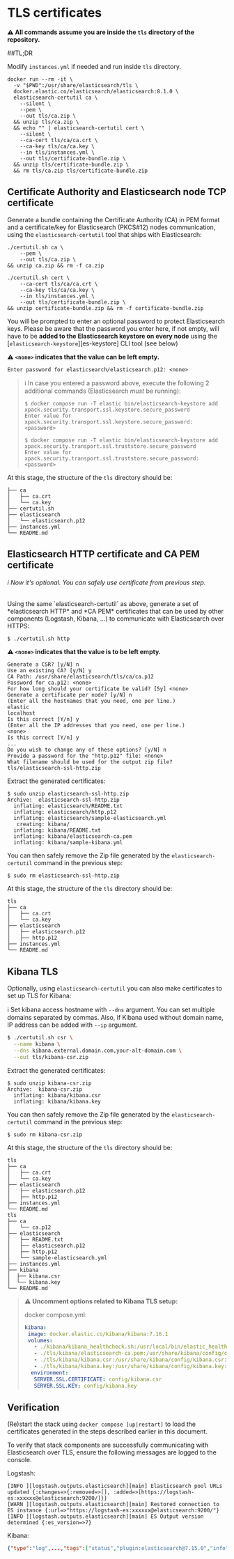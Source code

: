 # TLS certificates

**:warning: All commands assume you are inside the `tls` directory of the repository.**

##TL;DR

Modify `instances.yml` if needed and run inside `tls` directory.
```shell
docker run --rm -it \
  -v "$PWD":/usr/share/elasticsearch/tls \
  docker.elastic.co/elasticsearch/elasticsearch:8.1.0 \
  elasticsearch-certutil ca \
    --silent \
    --pem \
    --out tls/ca.zip \
  && unzip tls/ca.zip \
  && echo "" | elasticsearch-certutil cert \
    --silent \
    --ca-cert tls/ca/ca.crt \
    --ca-key tls/ca/ca.key \
    --in tls/instances.yml \
    --out tls/certificate-bundle.zip \
  && unzip tls/certificate-bundle.zip \
  && rm tls/ca.zip tls/certificate-bundle.zip
```

## Certificate Authority and Elasticsearch node TCP certificate

Generate a bundle containing the Certificate Authority (CA) in PEM format and a certificate/key for Elasticsearch (PKCS#12) nodes communication, using the `elasticsearch-certutil` tool that ships with Elasticsearch:

```shell
./certutil.sh ca \
    --pem \
    --out tls/ca.zip \
&& unzip ca.zip && rm -f ca.zip

./certutil.sh cert \
    --ca-cert tls/ca/ca.crt \
    --ca-key tls/ca/ca.key \
    --in tls/instances.yml \
    --out tls/certificate-bundle.zip \
&& unzip certificate-bundle.zip && rm -f certificate-bundle.zip
```

You will be prompted to enter an optional password to protect Elasticsearch keys. Please be aware that
the password you enter here, if not empty, will have to be **added to the Elasticsearch keystore on every node** using
the [`elasticsearch-keystore`][es-keystore] CLI tool (see below)

**:warning: `<none>` indicates that the value can be left empty.**

```none
Enter password for elasticsearch/elasticsearch.p12: <none>
```

> :information_source: In case you entered a password above, execute the following 2 additional commands (Elasticsearch
> *must* be running):
>
> ```console
> $ docker compose run -T elastic bin/elasticsearch-keystore add xpack.security.transport.ssl.keystore.secure_password
> Enter value for xpack.security.transport.ssl.keystore.secure_password: <password>
> ```
>
> ```console
> $ docker compose run -T elastic bin/elasticsearch-keystore add xpack.security.transport.ssl.truststore.secure_password
> Enter value for xpack.security.transport.ssl.truststore.secure_password: <password>
> ```

At this stage, the structure of the `tls` directory should be:

```tree
├── ca
│   ├── ca.crt
│   └── ca.key
├── certutil.sh
├── elasticsearch
│   └── elasticsearch.p12
├── instances.yml
└── README.md
```

## Elasticsearch HTTP certificate and CA PEM certificate
*:information_source: Now it's optional. You can safely use certificate from previous step.*


</br>
Using the same `elasticsearch-certutil` as above, generate a set of *elasticsearch HTTP* and *CA PEM* certificates that can be used by other
components (Logstash, Kibana, ...) to communicate with Elasticsearch over HTTPS:

```bash
$ ./certutil.sh http
```

**:warning: `<none>` indicates that the value is to be left empty.**

```none
Generate a CSR? [y/N] n
Use an existing CA? [y/N] y
CA Path: /usr/share/elasticsearch/tls/ca/ca.p12
Password for ca.p12: <none>
For how long should your certificate be valid? [5y] <none>
Generate a certificate per node? [y/N] n
(Enter all the hostnames that you need, one per line.)
elastic
localhost
Is this correct [Y/n] y
(Enter all the IP addresses that you need, one per line.)
<none>
Is this correct [Y/n] y
...
Do you wish to change any of these options? [y/N] n
Provide a password for the "http.p12" file: <none>
What filename should be used for the output zip file? tls/elasticsearch-ssl-http.zip
```

Extract the generated certificates:

```console
$ sudo unzip elasticsearch-ssl-http.zip
Archive:  elasticsearch-ssl-http.zip
  inflating: elasticsearch/README.txt
  inflating: elasticsearch/http.p12
  inflating: elasticsearch/sample-elasticsearch.yml
   creating: kibana/
  inflating: kibana/README.txt
  inflating: kibana/elasticsearch-ca.pem
  inflating: kibana/sample-kibana.yml
```

You can then safely remove the Zip file generated by the `elasticsearch-certutil` command in the previous step:

```console
$ sudo rm elasticsearch-ssl-http.zip
```

At this stage, the structure of the `tls` directory should be:

```tree
tls
├── ca
│   ├── ca.crt
│   └── ca.key
├── elasticsearch
│   ├── elasticsearch.p12
│   ├── http.p12
├── instances.yml
└── README.md
```

## Kibana TLS

Optionally, using `elasticsearch-certutil` you can also make certificates to set up TLS for Kibana:

:information_source: Set kibana access hostname with `--dns` argument. You can set multiple domains separated by commas. Also, if Kibana used without domain name, IP address can be added with `--ip` argument.

```bash
$ ./certutil.sh csr \
  --name kibana \
  --dns kibana.external.domain.com,your-alt-domain.com \
  --out tls/kibana-csr.zip
```

Extract the generated certificates:

```console
$ sudo unzip kibana-csr.zip
Archive:  kibana-csr.zip
  inflating: kibana/kibana.csr       
  inflating: kibana/kibana.key
```

You can then safely remove the Zip file generated by the `elasticsearch-certutil` command in the previous step:

```console
$ sudo rm kibana-csr.zip
```

At this stage, the structure of the `tls` directory should be:

```tree
tls
├── ca
│   ├── ca.crt
│   └── ca.key
├── elasticsearch
│   ├── elasticsearch.p12
│   ├── http.p12
├── instances.yml
└── README.md
tls
├── ca
│   └── ca.p12
├── elasticsearch
│   ├── README.txt
│   ├── elasticsearch.p12
│   ├── http.p12
│   └── sample-elasticsearch.yml
├── instances.yml
├── kibana
│  ├── kibana.csr
│  └── kibana.key
└── README.md
```

>**:warning: Uncomment options related to Kibana TLS setup:**
>
>docker compose.yml:
>
>```yaml
>kibana:
>  image: docker.elastic.co/kibana/kibana:7.16.1
>  volumes:
>    - ./kibana/kibana_healthcheck.sh:/usr/local/bin/elastic_healthcheck:ro #Kibana healthcheck script
>    - ./tls/kibana/elasticsearch-ca.pem:/usr/share/kibana/config/ca.crt:ro #Elastic CA
>    - ./tls/kibana/kibana.csr:/usr/share/kibana/config/kibana.csr:ro # Kibana CRT
>    - ./tls/kibana/kibana.key:/usr/share/kibana/config/kibana.key:ro # Kibana CRT Key
>   environment:
>    SERVER.SSL.CERTIFICATE: config/kibana.csr
>    SERVER.SSL.KEY: config/kibana.key
>```
>


## Verification

(Re)start the stack using `docker compose [up|restart]` to load the certificates generated in the steps described
earlier in this document.

To verify that stack components are successfully communicating with Elasticsearch over TLS, ensure the following
messages are logged to the console.

Logstash:

```log
[INFO ][logstash.outputs.elasticsearch][main] Elasticsearch pool URLs updated {:changes=>{:removed=>[], :added=>[https://logstash-es:xxxxxx@elasticsearch:9200/]}}
[WARN ][logstash.outputs.elasticsearch][main] Restored connection to ES instance {:url=>"https://logstash-es:xxxxxx@elasticsearch:9200/"}
[INFO ][logstash.outputs.elasticsearch][main] ES Output version determined {:es_version=>7}
```

Kibana:

```json
{"type":"log",...,"tags":["status","plugin:elasticsearch@7.15.0","info"],...,"message":"Status changed from yellow to green - Ready","prevState":"yellow","prevMsg":"Waiting for Elasticsearch"}
```
